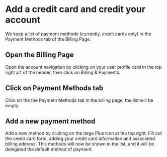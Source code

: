 <!-- DB -->
# Add a credit card and credit your account
We keep a list of payment methods (currently, credit cards only) in the Payment Methods tab of the Billing Page.

## Open the Billing Page
Open the account navigation by clicking on your user profile card in the top right art of the header, then click on Billing & Payments.

## Click on Payment Methods tab
Click on the the Payment Methods tab in the billing page, the list will be empty

## Add a new payment method
Add a new method by clicking on the large Plus icon at the top right. Fill out the credit card form, adding your credit card information and associated billing address. This methods will now be shown in the list, and it will be delegated the default method of payment.
